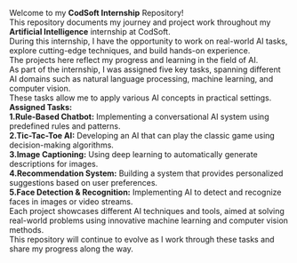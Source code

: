 Welcome to my **CodSoft Internship** Repository!<br>
This repository documents my journey and project work throughout my **Artificial Intelligence** internship at CodSoft.<br>
During this internship, I have the opportunity to work on real-world AI tasks, explore cutting-edge techniques, and build hands-on experience.<br>
The projects here reflect my progress and learning in the field of AI.
<br>
As part of the internship, I was assigned five key tasks, spanning different AI domains such as natural language processing, machine learning, and computer vision.<br>
These tasks allow me to apply various AI concepts in practical settings.
<br>
**Assigned Tasks:**
<br>
**1.Rule-Based Chatbot:** Implementing a conversational AI system using predefined rules and patterns.
<br>
**2.Tic-Tac-Toe AI:** Developing an AI that can play the classic game using decision-making algorithms.
<br>
**3.Image Captioning:** Using deep learning to automatically generate descriptions for images.
<br>
**4.Recommendation System:** Building a system that provides personalized suggestions based on user preferences.
<br>
**5.Face Detection & Recognition:** Implementing AI to detect and recognize faces in images or video streams.
<br>
Each project showcases different AI techniques and tools, aimed at solving real-world problems using innovative machine learning and computer vision methods.<br>
This repository will continue to evolve as I work through these tasks and share my progress along the way.
